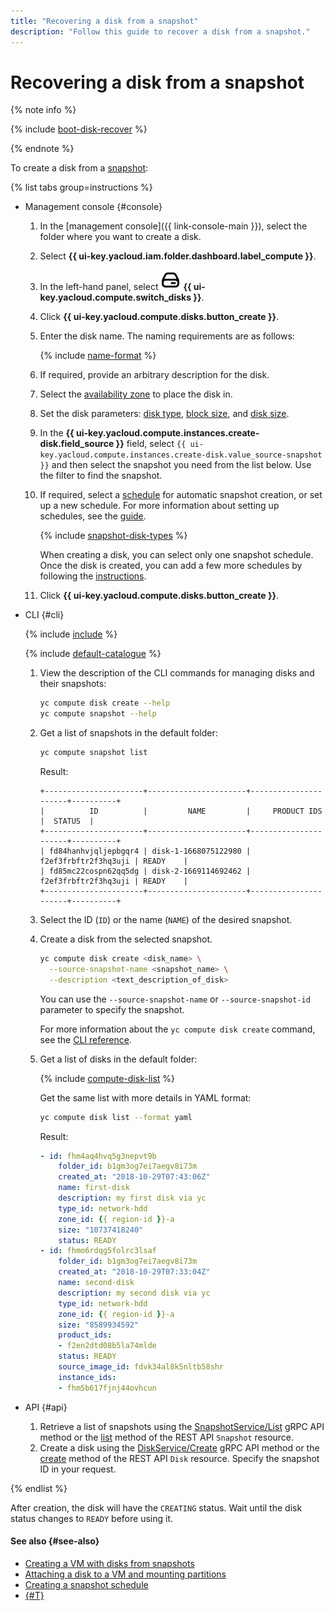 ```yaml
---
title: "Recovering a disk from a snapshot"
description: "Follow this guide to recover a disk from a snapshot."
---
```


# Recovering a disk from a snapshot

{% note info %}

{% include [boot-disk-recover](../../../_includes/compute/boot-disk-recover.md) %}

{% endnote %}

To create a disk from a [snapshot](../../concepts/snapshot.md):

{% list tabs group=instructions %}

- Management console {#console}

   1. In the [management console]({{ link-console-main }}), select the folder where you want to create a disk.
   1. Select **{{ ui-key.yacloud.iam.folder.dashboard.label_compute }}**.
   1. In the left-hand panel, select ![image](../../../_assets/console-icons/hard-drive.svg) **{{ ui-key.yacloud.compute.switch_disks }}**.
   1. Click **{{ ui-key.yacloud.compute.disks.button_create }}**.
   1. Enter the disk name. The naming requirements are as follows:

      {% include [name-format](../../../_includes/name-format.md) %}

   1. If required, provide an arbitrary description for the disk.
   1. Select the [availability zone](../../../overview/concepts/geo-scope.md) to place the disk in.
   1. Set the disk parameters: [disk type](../../concepts/disk.md#disks_types), [block size](../../concepts/disk.md#maximum-disk-size), and [disk size](../../concepts/disk.md#maximum-disk-size).
   1. In the **{{ ui-key.yacloud.compute.instances.create-disk.field_source }}** field, select `{{ ui-key.yacloud.compute.instances.create-disk.value_source-snapshot }}` and then select the snapshot you need from the list below. Use the filter to find the snapshot.
   1. If required, select a [schedule](../../concepts/snapshot-schedule.md) for automatic snapshot creation, or set up a new schedule. For more information about setting up schedules, see the [guide](../snapshot-control/create-schedule.md).

      {% include [snapshot-disk-types](../../../_includes/compute/snapshot-disk-types.md) %}

      When creating a disk, you can select only one snapshot schedule. Once the disk is created, you can add a few more schedules by following the [instructions](../disk-control/configure-schedule.md#add-schedule).

   1. Click **{{ ui-key.yacloud.compute.disks.button_create }}**.

- CLI {#cli}

   {% include [include](../../../_includes/cli-install.md) %}

   {% include [default-catalogue](../../../_includes/default-catalogue.md) %}

   1. View the description of the CLI commands for managing disks and their snapshots:

      ```bash
      yc compute disk create --help
      yc compute snapshot --help
      ```

   1. Get a list of snapshots in the default folder:

      ```bash
      yc compute snapshot list
      ```
      Result:
      ```text
      +----------------------+----------------------+----------------------+----------+
      |          ID          |         NAME         |     PRODUCT IDS      |  STATUS  |
      +----------------------+----------------------+----------------------+----------+
      | fd84hanhvjqljepbgqr4 | disk-1-1668075122980 | f2ef3frbftr2f3hq3uji | READY    |
      | fd85mc22cospn62qq5dg | disk-2-1669114692462 | f2ef3frbftr2f3hq3uji | READY    |
      +----------------------+----------------------+----------------------+----------+
      ```

   1. Select the ID (`ID`) or the name (`NAME`) of the desired snapshot.

   1. Create a disk from the selected snapshot.

      ```bash
      yc compute disk create <disk_name> \
        --source-snapshot-name <snapshot_name> \
        --description <text_description_of_disk>
      ```
      You can use the `--source-snapshot-name` or `--source-snapshot-id` parameter to specify the snapshot.

      For more information about the `yc compute disk create` command, see the [CLI reference](../../../cli/cli-ref/managed-services/compute/disk/create.md).

   1. Get a list of disks in the default folder:

      {% include [compute-disk-list](../../../_includes/compute/disk-list.md) %}

      Get the same list with more details in YAML format:

      ```bash
      yc compute disk list --format yaml
      ```

      Result:
      ```yaml
      - id: fhm4aq4hvq5g3nepvt9b
          folder_id: b1gm3og7ei7aegv8i73m
          created_at: "2018-10-29T07:43:06Z"
          name: first-disk
          description: my first disk via yc
          type_id: network-hdd
          zone_id: {{ region-id }}-a
          size: "10737418240"
          status: READY
      - id: fhmo6rdqg5folrc3lsaf
          folder_id: b1gm3og7ei7aegv8i73m
          created_at: "2018-10-29T07:33:04Z"
          name: second-disk
          description: my second disk via yc
          type_id: network-hdd
          zone_id: {{ region-id }}-a
          size: "8589934592"
          product_ids:
          - f2en2dtd08b5la74mlde
          status: READY
          source_image_id: fdvk34al8k5nltb58shr
          instance_ids:
          - fhm5b617fjnj44ovhcun
      ```

- API {#api}

   1. Retrieve a list of snapshots using the [SnapshotService/List](../../api-ref/grpc/snapshot_service.md#List) gRPC API method or the [list](../../api-ref/Snapshot/list.md) method of the REST API `Snapshot` resource.
   1. Create a disk using the [DiskService/Create](../../api-ref/grpc/disk_service.md#Create) gRPC API method or the [create](../../api-ref/Disk/create.md) method of the REST API `Disk` resource. Specify the snapshot ID in your request.

{% endlist %}

After creation, the disk will have the `CREATING` status. Wait until the disk status changes to `READY` before using it.

#### See also {#see-also}

* [Creating a VM with disks from snapshots](../vm-create/create-from-snapshots.md)
* [Attaching a disk to a VM and mounting partitions](../vm-control/vm-attach-disk.md)
* [Creating a snapshot schedule](../snapshot-control/create-schedule.md)
* [{#T}](../../../backup/concepts/index.md)
